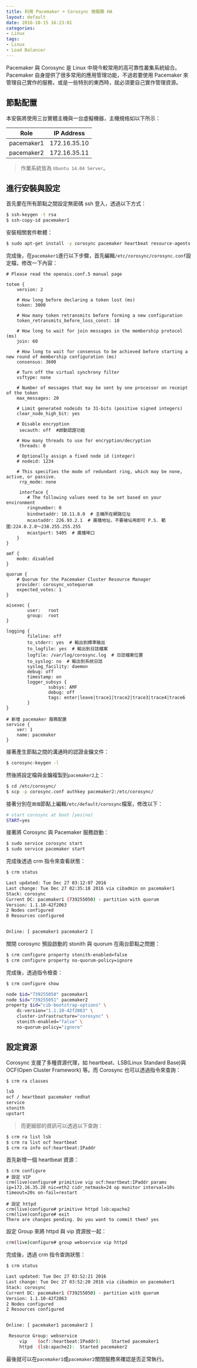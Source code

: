 ```yaml
---
title: 利用 Pacemaker + Corosync 做服務 HA
layout: default
date: 2016-10-15 16:23:01
categories:
- Linux
tags:
- Linux
- Load Balancer
---
```

Pacemaker 與 Corosync 是 Linux 中現今較常用的高可靠性叢集系統組合。Pacemaker 自身提供了很多常用的應用管理功能，不過若要使用 Pacemaker 來管理自己實作的服務，或是一些特別的東西時，就必須要自己實作管理資源。

<!---more-->

## 節點配置
本安裝將使用三台實體主機與一台虛擬機器，主機規格如以下所示：

|Role           |IP Address    |
|---------------|--------------|
|pacemaker1     | 172.16.35.10 |
|pacemaker2     | 172.16.35.11 |

> 作業系統皆為 `Ubuntu 14.04 Server`。

## 進行安裝與設定
首先要在所有節點之間設定無密碼 ssh 登入，透過以下方式：
```sh
$ ssh-keygen -t rsa
$ ssh-copy-id pacemaker1
```

安裝相關套件軟體：
```sh
$ sudo apt-get install -y corosync pacemaker heartbeat resource-agents fence-agents apache2
```

完成後，在`pacemaker1`進行以下步驟，首先編輯`/etc/corosync/corosync.conf`設定檔，修改一下內容：
```
# Please read the openais.conf.5 manual page

totem {
    version: 2

    # How long before declaring a token lost (ms)
    token: 3000

    # How many token retransmits before forming a new configuration
    token_retransmits_before_loss_const: 10

    # How long to wait for join messages in the membership protocol (ms)
    join: 60

    # How long to wait for consensus to be achieved before starting a new round of membership configuration (ms)
    consensus: 3600

    # Turn off the virtual synchrony filter
    vsftype: none

    # Number of messages that may be sent by one processor on receipt of the token
    max_messages: 20

    # Limit generated nodeids to 31-bits (positive signed integers)
    clear_node_high_bit: yes

    # Disable encryption
     secauth: off  #啟動認證功能

    # How many threads to use for encryption/decryption
     threads: 0

    # Optionally assign a fixed node id (integer)
    # nodeid: 1234

    # This specifies the mode of redundant ring, which may be none, active, or passive.
     rrp_mode: none

     interface {
        # The following values need to be set based on your environment
        ringnumber: 0
        bindnetaddr: 10.11.8.0  # 主機所在網路位址
        mcastaddr: 226.93.2.1  # 廣播地址，不要被佔用即可 P.S. 範圍:224.0.2.0～238.255.255.255
        mcastport: 5405  # 廣播埠口
    }
}

amf {
    mode: disabled
}

quorum {
    # Quorum for the Pacemaker Cluster Resource Manager
    provider: corosync_votequorum
    expected_votes: 1
}

aisexec {
        user:   root
        group:  root
}

logging {
        fileline: off
        to_stderr: yes  # 輸出到標準输出
        to_logfile: yes  # 輸出到日誌檔案
        logfile: /var/log/corosync.log  # 日誌檔案位置
        to_syslog: no  # 輸出到系统日誌
        syslog_facility: daemon
        debug: off
        timestamp: on
        logger_subsys {
                subsys: AMF
                debug: off
                tags: enter|leave|trace1|trace2|trace3|trace4|trace6
        }
}

# 新增 pacemaker 服務配置
service {
    ver: 1
    name: pacemaker
}
```

接著產生節點之間的溝通時的認證金鑰文件：
```sh
$ corosync-keygen -l
```

然後將設定檔與金鑰複製到`pacemaker2`上：
```sh
$ cd /etc/corosync/
$ scp -p corosync.conf authkey pacemaker2:/etc/corosync/
```

接著分別在`兩個`節點上編輯`/etc/default/corosync`檔案，修改以下：
```sh
# start corosync at boot [yes|no]
START=yes
```

接著將 Corosync 與 Pacemaker 服務啟動：
```sh
$ sudo service corosync start
$ sudo service pacemaker start
```

完成後透過 crm 指令來查看狀態：
```sh
$ crm status

Last updated: Tue Dec 27 03:12:07 2016
Last change: Tue Dec 27 02:35:18 2016 via cibadmin on pacemaker1
Stack: corosync
Current DC: pacemaker1 (739255050) - partition with quorum
Version: 1.1.10-42f2063
2 Nodes configured
0 Resources configured


Online: [ pacemaker1 pacemaker2 ]
```

關閉 corosync 預設啟動的 stonith 與 quorum 在兩台節點之問題：
```sh
$ crm configure property stonith-enabled=false
$ crm configure property no-quorum-policy=ignore
```

完成後，透過指令檢查：
```sh
$ crm configure show

node $id="739255050" pacemaker1
node $id="739255051" pacemaker2
property $id="cib-bootstrap-options" \
	dc-version="1.1.10-42f2063" \
	cluster-infrastructure="corosync" \
	stonith-enabled="false" \
	no-quorum-policy="ignore"
```

## 設定資源
Corosync 支援了多種資源代理，如 heartbeat、LSB(Linux Standard Base)與 OCF(Open Cluster Framework) 等。而 Corosync 也可以透過指令來查詢：
```sh
$ crm ra classes

lsb
ocf / heartbeat pacemaker redhat
service
stonith
upstart
```
> 而更細部的資訊可以透過以下查詢：
```sh
$ crm ra list lsb
$ crm ra list ocf heartbeat
$ crm ra info ocf:heartbeat:IPaddr
```

首先新增一個 heartbeat 資源：
```shell
$ crm configure
# 設定 VIP
crm(live)configure# primitive vip ocf:heartbeat:IPaddr params ip=172.16.35.20 nic=eth2 cidr_netmask=24 op monitor interval=10s timeout=20s on-fail=restart

# 設定 httpd
crm(live)configure# primitive httpd lsb:apache2
crm(live)configure# exit
There are changes pending. Do you want to commit them? yes
```

設定 Group 來將 httpd 與 vip 資源放一起：
```sh
crm(live)configure# group webservice vip httpd
```

完成後，透過 crm 指令查詢狀態：
```sh
$ crm status

Last updated: Tue Dec 27 03:52:21 2016
Last change: Tue Dec 27 03:52:20 2016 via cibadmin on pacemaker1
Stack: corosync
Current DC: pacemaker1 (739255050) - partition with quorum
Version: 1.1.10-42f2063
2 Nodes configured
2 Resources configured


Online: [ pacemaker1 pacemaker2 ]

 Resource Group: webservice
     vip	(ocf::heartbeat:IPaddr):	Started pacemaker1
     httpd	(lsb:apache2):	Started pacemaker2
```

最後就可以在`pacemaker1`或`pacemaker2`關閉服務來確認是否正常執行。
